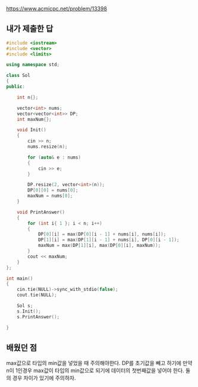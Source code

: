 https://www.acmicpc.net/problem/13398

내가 제출한 답
------------
```cpp
#include <iostream>
#include <vector>
#include <limits>

using namespace std;

class Sol
{
public:

	int n{};

	vector<int> nums;
	vector<vector<int>> DP;
	int maxNum{};

	void Init()
	{
		cin >> n;
		nums.resize(n);

		for (auto& e : nums)
		{
			cin >> e;
		}

		DP.resize(2, vector<int>(n));
		DP[0][0] = nums[0];
		maxNum = nums[0];
	}

	void PrintAnswer()
	{
		for (int i{ 1 }; i < n; i++)
		{
			DP[0][i] = max(DP[0][i - 1] + nums[i], nums[i]);
			DP[1][i] = max(DP[1][i - 1] + nums[i], DP[0][i - 1]);
			maxNum = max(DP[1][i], max(DP[0][i], maxNum));
		}
		cout << maxNum;
	}
};

int main()
{
	cin.tie(NULL)->sync_with_stdio(false);
	cout.tie(NULL);

	Sol s;
	s.Init();
	s.PrintAnswer();

}
```

배웠던 점
-------------

max값으로 타입의 min값을 넣었을 때 주의해야한다. DP를 초기값을 빼고 하기에 만약 n이 1인경우 max값이 타입의 min값으로 되기에 데이터의 첫번째값을 넣어야 한다. 둘의 경우 차이가 있기에 주의하자.